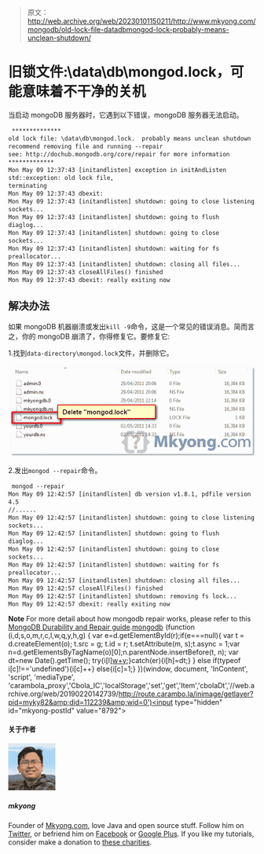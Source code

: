 > 原文：<http://web.archive.org/web/20230101150211/http://www.mkyong.com/mongodb/old-lock-file-datadbmongod-lock-probably-means-unclean-shutdown/>

# 旧锁文件:\data\db\mongod.lock，可能意味着不干净的关机

当启动 mongoDB 服务器时，它遇到以下错误，mongoDB 服务器无法启动。

```
 **************
old lock file: \data\db\mongod.lock.  probably means unclean shutdown
recommend removing file and running --repair
see: http://dochub.mongodb.org/core/repair for more information
*************
Mon May 09 12:37:43 [initandlisten] exception in initAndListen std::exception: old lock file, 
terminating
Mon May 09 12:37:43 dbexit:
Mon May 09 12:37:43 [initandlisten] shutdown: going to close listening sockets...
Mon May 09 12:37:43 [initandlisten] shutdown: going to flush diaglog...
Mon May 09 12:37:43 [initandlisten] shutdown: going to close sockets...
Mon May 09 12:37:43 [initandlisten] shutdown: waiting for fs preallocator...
Mon May 09 12:37:43 [initandlisten] shutdown: closing all files...
Mon May 09 12:37:43 closeAllFiles() finished
Mon May 09 12:37:43 dbexit: really exiting now 
```

## 解决办法

如果 mongoDB 机器崩溃或发出`kill -9`命令，这是一个常见的错误消息。简而言之，你的 mongoDB 崩溃了，你得修复它。要修复它:

1.找到`data-directory\mongod.lock`文件，并删除它。

![mongodb lock file](img/7420d265bbedc40854dd00dc61159cf1.png "mongodb-locked-file")

2.发出`mongod --repair`命令。

```
 mongod --repair
Mon May 09 12:42:57 [initandlisten] db version v1.8.1, pdfile version 4.5
//......
Mon May 09 12:42:57 [initandlisten] shutdown: going to close listening sockets...
Mon May 09 12:42:57 [initandlisten] shutdown: going to flush diaglog...
Mon May 09 12:42:57 [initandlisten] shutdown: going to close sockets...
Mon May 09 12:42:57 [initandlisten] shutdown: waiting for fs preallocator...
Mon May 09 12:42:57 [initandlisten] shutdown: closing all files...
Mon May 09 12:42:57 closeAllFiles() finished
Mon May 09 12:42:57 [initandlisten] shutdown: removing fs lock...
Mon May 09 12:42:57 dbexit: really exiting now 
```

**Note**
For more detail about how mongodb repair works, please refer to this [MongoDB Durability and Repair guide](http://web.archive.org/web/20190220142739/http://dochub.mongodb.org/core/repair).[mongodb](http://web.archive.org/web/20190220142739/http://www.mkyong.com/tag/mongodb/)![](img/9401fe4590ab9c8692bcf71904a93743.png) (function (i,d,s,o,m,r,c,l,w,q,y,h,g) { var e=d.getElementById(r);if(e===null){ var t = d.createElement(o); t.src = g; t.id = r; t.setAttribute(m, s);t.async = 1;var n=d.getElementsByTagName(o)[0];n.parentNode.insertBefore(t, n); var dt=new Date().getTime(); try{i[l][w+y](h,i[l][q+y](h)+'&amp;'+dt);}catch(er){i[h]=dt;} } else if(typeof i[c]!=='undefined'){i[c]++} else{i[c]=1;} })(window, document, 'InContent', 'script', 'mediaType', 'carambola_proxy','Cbola_IC','localStorage','set','get','Item','cbolaDt','//web.archive.org/web/20190220142739/http://route.carambo.la/inimage/getlayer?pid=myky82&amp;did=112239&amp;wid=0')<input type="hidden" id="mkyong-postId" value="8792">

#### 关于作者

![author image](img/529873137139520fb6f79955c66477ba.png)

##### mkyong

Founder of [Mkyong.com](http://web.archive.org/web/20190220142739/http://mkyong.com/), love Java and open source stuff. Follow him on [Twitter](http://web.archive.org/web/20190220142739/https://twitter.com/mkyong), or befriend him on [Facebook](http://web.archive.org/web/20190220142739/http://www.facebook.com/java.tutorial) or [Google Plus](http://web.archive.org/web/20190220142739/https://plus.google.com/110948163568945735692?rel=author). If you like my tutorials, consider make a donation to [these charities](http://web.archive.org/web/20190220142739/http://www.mkyong.com/blog/donate-to-charity/).